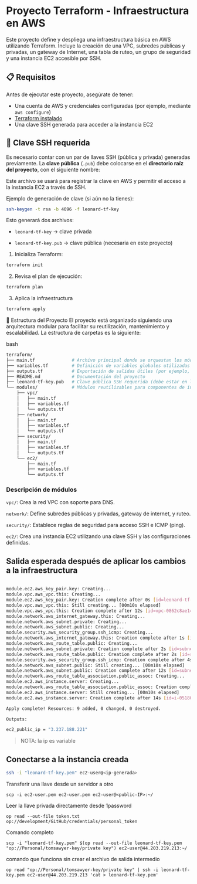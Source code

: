 # Proyecto Terraform - Infraestructura en AWS

Este proyecto define y despliega una infraestructura básica en AWS utilizando Terraform. Incluye la creación de una VPC, subredes públicas y privadas, un gateway de Internet, una tabla de ruteo, un grupo de seguridad y una instancia EC2 accesible por SSH.

## 📋 Requisitos

Antes de ejecutar este proyecto, asegúrate de tener:

- Una cuenta de AWS y credenciales configuradas (por ejemplo, mediante `aws configure`)
- [Terraform instalado](https://developer.hashicorp.com/terraform/downloads)
- Una clave SSH generada para acceder a la instancia EC2

## 🔐 Clave SSH requerida

Es necesario contar con un par de llaves SSH (pública y privada) generadas previamente. La **clave pública** (`.pub`) debe colocarse en el **directorio raíz del proyecto**, con el siguiente nombre:

Este archivo se usará para registrar la clave en AWS y permitir el acceso a la instancia EC2 a través de SSH.

Ejemplo de generación de clave (si aún no la tienes):

```bash
ssh-keygen -t rsa -b 4096 -f leonard-tf-key
```

Esto generará dos archivos:

* `leonard-tf-key` → clave privada 

* `leonard-tf-key.pub` → clave pública (necesaria en este proyecto)


1. Inicializa Terraform:

```bash
terraform init
```
2. Revisa el plan de ejecución:

```bash
terraform plan
```
3. Aplica la infraestructura

```bash
terraform apply
```



📁 Estructura del Proyecto
El proyecto está organizado siguiendo una arquitectura modular para facilitar su reutilización, mantenimiento y escalabilidad. La estructura de carpetas es la siguiente:

bash

```bash 
terraform/
├── main.tf              # Archivo principal donde se orquestan los módulos
├── variables.tf         # Definición de variables globales utilizadas por los módulos
├── outputs.tf           # Exportación de salidas útiles (por ejemplo, IP pública de la instancia)
├── README.md            # Documentación del proyecto
├── leonard-tf-key.pub   # Clave pública SSH requerida (debe estar en la raíz)
└── modules/             # Módulos reutilizables para componentes de infraestructura
    ├── vpc/
    │   ├── main.tf
    │   ├── variables.tf
    │   └── outputs.tf
    ├── network/
    │   ├── main.tf
    │   ├── variables.tf
    │   └── outputs.tf
    ├── security/
    │   ├── main.tf
    │   ├── variables.tf
    │   └── outputs.tf
    └── ec2/
        ├── main.tf
        ├── variables.tf
        └── outputs.tf
```
### Descripción de módulos
`vpc/`: Crea la red VPC con soporte para DNS.

`network/`: Define subredes públicas y privadas, gateway de internet, y ruteo.

`security/`: Establece reglas de seguridad para acceso SSH e ICMP (ping).

`ec2/`: Crea una instancia EC2 utilizando una clave SSH y las configuraciones definidas.


## Salida esperada después de aplicar los cambios a la infraestructura

```bash

module.ec2.aws_key_pair.key: Creating...
module.vpc.aws_vpc.this: Creating...
module.ec2.aws_key_pair.key: Creation complete after 0s [id=leonard-tf-key]
module.vpc.aws_vpc.this: Still creating... [00m10s elapsed]
module.vpc.aws_vpc.this: Creation complete after 12s [id=vpc-0862c8ae147b200df]
module.network.aws_internet_gateway.this: Creating...
module.network.aws_subnet.private: Creating...
module.network.aws_subnet.public: Creating...
module.security.aws_security_group.ssh_icmp: Creating...
module.network.aws_internet_gateway.this: Creation complete after 1s [id=igw-0b858ecce3e6808bd]
module.network.aws_route_table.public: Creating...
module.network.aws_subnet.private: Creation complete after 2s [id=subnet-0739a88fc03858268]
module.network.aws_route_table.public: Creation complete after 2s [id=rtb-0c0245e7ddbbd508d]
module.security.aws_security_group.ssh_icmp: Creation complete after 4s [id=sg-06cb261b9575d72ac]
module.network.aws_subnet.public: Still creating... [00m10s elapsed]
module.network.aws_subnet.public: Creation complete after 12s [id=subnet-036554ff114da3726]
module.network.aws_route_table_association.public_assoc: Creating...
module.ec2.aws_instance.server: Creating...
module.network.aws_route_table_association.public_assoc: Creation complete after 1s [id=rtbassoc-0851977bfe59ca778]
module.ec2.aws_instance.server: Still creating... [00m10s elapsed]
module.ec2.aws_instance.server: Creation complete after 14s [id=i-0518012082dfa2303]

Apply complete! Resources: 9 added, 0 changed, 0 destroyed.

Outputs:

ec2_public_ip = "3.237.188.221"

```
> NOTA: la ip es variable

## Conectarse a la instancia creada

```bash 
ssh -i "leonard-tf-key.pem" ec2-user@<ip-generada>
```
Transferir una llave desde un servidor a otro
```
scp -i ec2-user.pem ec2-user.pem ec2-user@<public-IP>:~/
```
Leer la llave privada directamente desde 1password
```
op read --out-file token.txt op://development/GitHub/credentials/personal_token
```
Comando completo
```
scp -i "leonard-tf-key.pem" $(op read --out-file leonard-tf-key.pem "op://Personal/tomsawyer-key/private key") ec2-user@44.203.219.213:~/
```
comando que funciona sin crear el archivo de salida intermedio
```
op read "op://Personal/tomsawyer-key/private key" | ssh -i leonard-tf-key.pem ec2-user@44.203.219.213 'cat > leonard-tf-key.pem'
```